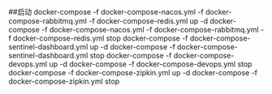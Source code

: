 ##启动
docker-compose -f docker-compose-nacos.yml -f docker-compose-rabbitmq.yml -f docker-compose-redis.yml up -d
docker-compose -f docker-compose-nacos.yml -f docker-compose-rabbitmq.yml -f docker-compose-redis.yml stop
docker-compose -f docker-compose-sentinel-dashboard.yml up -d
docker-compose -f docker-compose-sentinel-dashboard.yml stop
docker-compose -f docker-compose-devops.yml up -d
docker-compose -f docker-compose-devops.yml stop
docker-compose -f docker-compose-zipkin.yml up -d
docker-compose -f docker-compose-zipkin.yml stop